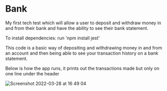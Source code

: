 # Bank

My first tech test which will allow a user to deposit and withdraw money in and from their bank and have the ability to see their bank statement.

To install dependencies: run 'npm install jest'

This code is a basic way of depositing and withdrawing money in and from an account and then being able to see your transaction history on a bank statement.

Below is how the app runs, it prints out the transactions made but only on one line under the header

![Screenshot 2022-03-28 at 16 49 04](https://user-images.githubusercontent.com/93666673/160437386-08f5fd47-d270-429e-bdf2-7094118e816b.png)
